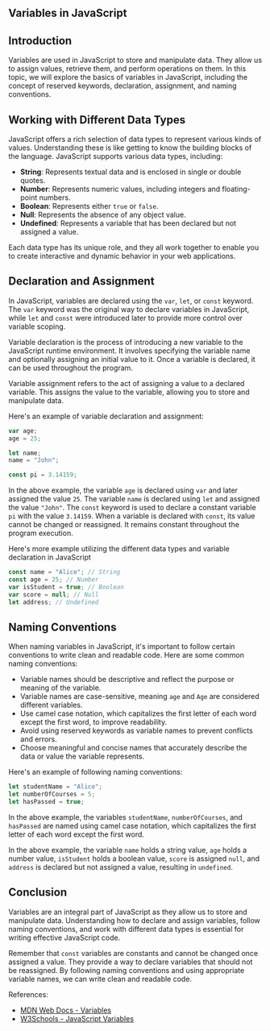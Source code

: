 ## Variables in JavaScript

## Introduction

Variables are used in JavaScript to store and manipulate data. They allow us to assign values, retrieve them, and perform operations on them. In this topic, we will explore the basics of variables in JavaScript, including the concept of reserved keywords, declaration, assignment, and naming conventions.

## Working with Different Data Types

JavaScript offers a rich selection of data types to represent various kinds of values. Understanding these is like getting to know the building blocks of the language. JavaScript supports various data types, including:

- **String**: Represents textual data and is enclosed in single or double quotes.
- **Number**: Represents numeric values, including integers and floating-point numbers.
- **Boolean**: Represents either `true` or `false`.
- **Null**: Represents the absence of any object value.
- **Undefined**: Represents a variable that has been declared but not assigned a value.

Each data type has its unique role, and they all work together to enable you to create interactive and dynamic behavior in your web applications.

## Declaration and Assignment

In JavaScript, variables are declared using the `var`, `let`, or `const` keyword. The `var` keyword was the original way to declare variables in JavaScript, while `let` and `const` were introduced later to provide more control over variable scoping.

Variable declaration is the process of introducing a new variable to the JavaScript runtime environment. It involves specifying the variable name and optionally assigning an initial value to it. Once a variable is declared, it can be used throughout the program.

Variable assignment refers to the act of assigning a value to a declared variable. This assigns the value to the variable, allowing you to store and manipulate data.

Here's an example of variable declaration and assignment:

```javascript
var age;
age = 25;

let name;
name = "John";

const pi = 3.14159;
```

In the above example, the variable `age` is declared using `var` and later assigned the value `25`. The variable `name` is declared using `let` and assigned the value `"John"`. The `const` keyword is used to declare a constant variable `pi` with the value `3.14159`. When a variable is declared with `const`, its value cannot be changed or reassigned. It remains constant throughout the program execution.

Here's more example utilizing the different data types and variable declaration in JavaScript

```javascript
const name = "Alice"; // String
const age = 25; // Number
var isStudent = true; // Boolean
var score = null; // Null
let address; // Undefined
```

## Naming Conventions

When naming variables in JavaScript, it's important to follow certain conventions to write clean and readable code. Here are some common naming conventions:

- Variable names should be descriptive and reflect the purpose or meaning of the variable.
- Variable names are case-sensitive, meaning `age` and `Age` are considered different variables.
- Use camel case notation, which capitalizes the first letter of each word except the first word, to improve readability.
- Avoid using reserved keywords as variable names to prevent conflicts and errors.
- Choose meaningful and concise names that accurately describe the data or value the variable represents.

Here's an example of following naming conventions:

```javascript
let studentName = "Alice";
let numberOfCourses = 5;
let hasPassed = true;
```

In the above example, the variables `studentName`, `numberOfCourses`, and `hasPassed` are named using camel case notation, which capitalizes the first letter of each word except the first word.

In the above example, the variable `name` holds a string value, `age` holds a number value, `isStudent` holds a boolean value, `score` is assigned `null`, and `address` is declared but not assigned a value, resulting in `undefined`.

## Conclusion

Variables are an integral part of JavaScript as they allow us to store and manipulate data. Understanding how to declare and assign variables, follow naming conventions, and work with different data types is essential for writing effective JavaScript code.

Remember that `const` variables are constants and cannot be changed once assigned a value. They provide a way to declare variables that should not be reassigned. By following naming conventions and using appropriate variable names, we can write clean and readable code.

References:
- [MDN Web Docs - Variables](https://developer.mozilla.org/en-US/docs/Web/JavaScript/Guide/Grammar_and_types#Variables)
- [W3Schools - JavaScript Variables](https://www.w3schools.com/js/js_variables.asp)